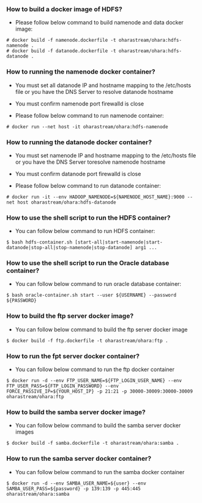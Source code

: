 ### How to build a docker image of HDFS?

* Please follow below command to build namenode and data docker image:

```
# docker build -f namenode.dockerfile -t oharastream/ohara:hdfs-namenode .
# docker build -f datanode.dockerfile -t oharastream/ohara:hdfs-datanode .
```

### How to running the namenode docker container?
* You must set all datanode IP and hostname mapping to the /etc/hosts file or you have the
DNS Server to resolve datanode hostname

* You must confirm namenode port firewalld is close

* Please follow below command to run namenode container:

```
# docker run --net host -it oharastream/ohara:hdfs-namenode
```

### How to running the datanode docker container?
* You must set namenode IP and hostname mapping to the /etc/hosts file or you have the
DNS Server toresolve namenode hostname

* You must confirm datanode port firewalld is close

* Please follow below command to run datanode container:

```
# docker run -it --env HADOOP_NAMENODE=${NAMENODE_HOST_NAME}:9000 --net host oharastream/ohara:hdfs-datanode
```

### How to use the shell script to run the HDFS container?
* You can follow below command to run HDFS container:

```
$ bash hdfs-container.sh [start-all|start-namenode|start-datanode|stop-all|stop-namenode|stop-datanode] arg1 ...
```

### How to use the shell script to run the Oracle database container?
* You can follow below command to run oracle database container:

```
$ bash oracle-container.sh start --user ${USERNAME} --password ${PASSWORD}
```

### How to build the ftp server docker image?
* You can follow below command to build the ftp server docker image

```
$ docker build -f ftp.dockerfile -t oharastream/ohara:ftp .
```
### How to run the fpt server docker container?
* You can follow below command to run the ftp docker container

```
$ docker run -d --env FTP_USER_NAME=${FTP_LOGIN_USER_NAME} --env FTP_USER_PASS=${FTP_LOGIN_PASSWORD} --env FORCE_PASSIVE_IP=${YOUR_HOST_IP} -p 21:21 -p 30000-30009:30000-30009 oharastream/ohara:ftp
```

### How to build the samba server docker image?
* You can follow below command to build the samba server docker images

```
$ docker build -f samba.dockerfile -t oharastream/ohara:samba .
```

### How to run the samba server docker container?
* You can follow below command to run the samba docker container

```
$ docker run -d --env SAMBA_USER_NAME=${user} --env SAMBA_USER_PASS=${password} -p 139:139 -p 445:445 oharastream/ohara:samba
```
